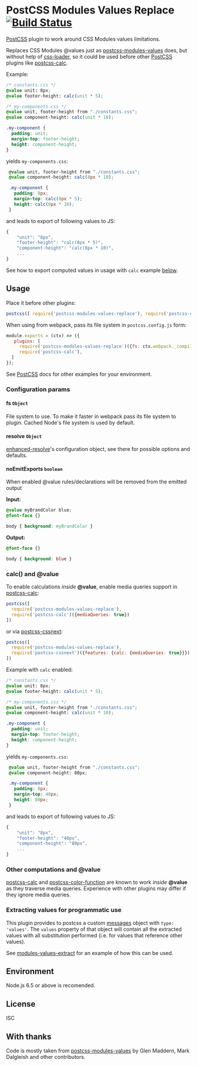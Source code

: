 # PostCSS Modules Values Replace [![Build Status][ci-img]][ci]

[PostCSS] plugin to work around CSS Modules values limitations.

[ci]: https://travis-ci.org/princed/postcss-modules-values-replace
[ci-img]:  https://travis-ci.org/princed/postcss-modules-values-replace.svg
[PostCSS]: https://github.com/postcss/postcss
[css-loader]: https://github.com/webpack/css-loader
[postcss-calc]: https://github.com/postcss/postcss-calc
[postcss-cssnext]: https://github.com/MoOx/postcss-cssnext
[postcss-color-function]: https://github.com/postcss/postcss-color-function
[postcss-modules-values]: https://github.com/css-modules/postcss-modules-values
[modules-values-extract]: https://github.com/alexhisen/modules-values-extract
[enhanced-resolve]: https://github.com/webpack/enhanced-resolve/#contributing
Replaces CSS Modules @values just as [postcss-modules-values] does, but without help of [css-loader],
so it could be used before other [PostCSS] plugins like [postcss-calc].

Example:

```css
/* constants.css */
@value unit: 8px;
@value footer-height: calc(unit * 5);

/* my-components.css */
@value unit, footer-height from "./constants.css";
@value component-height: calc(unit * 10);

.my-component {
  padding: unit;
  margin-top: footer-height;
  height: component-height;
}
```

yields `my-components.css`:

```css
 @value unit, footer-height from "./constants.css";
 @value component-height: calc(8px * 10);

 .my-component {
   padding: 8px;
   margin-top: calc(8px * 5);
   height: calc(8px * 10);
 }
 ```

and leads to export of following values to JS:

```js
{
    "unit": "8px",
    "footer-height": "calc(8px * 5)",
    "component-height": "calc(8px * 10)",
    ...
}
```

See how to export computed values in usage with `calc` example [below](#calc-and-value).

## Usage

Place it before other plugins:
```js
postcss([ require('postcss-modules-values-replace'), require('postcss-calc') ]);
```

When using from webpack, pass its file system in `postcss.config.js` form:

```js
module.exports = (ctx) => ({
   plugins: [
     require('postcss-modules-values-replace')({fs: ctx.webpack._compiler.inputFileSystem}),
     require('postcss-calc'),
  ]
});
```
See [PostCSS] docs for other examples for your environment.

### Configuration params

#### fs `Object`

File system to use. To make it faster in webpack pass its file system to plugin.
Cached Node's file system is used by default.

#### resolve `Object`

[enhanced-resolve]'s configuration object, see there for possible options and defaults.


#### noEmitExports `boolean`

When enabled @value rules/declarations will be removed from the emitted output

**Input:**
```css
@value myBrandColor blue;
@font-face {}

body { background: myBrandColor }
```

**Output:**
```css
@font-face {}

body { background: blue }
```

### calc() and @value

To enable calculations *inside* **@value**, enable media queries support in [postcss-calc]:

```js
postcss([
  require('postcss-modules-values-replace'),
  require('postcss-calc')({mediaQueries: true})
])
```

or via [postcss-cssnext]:

```js
postcss([
  require('postcss-modules-values-replace'),
  require('postcss-cssnext')({features: {calc: {mediaQueries: true}}})
])
```

Example with `calc` enabled:

```css
/* constants.css */
@value unit: 8px;
@value footer-height: calc(unit * 5);

/* my-components.css */
@value unit, footer-height from "./constants.css";
@value component-height: calc(unit * 10);

.my-component {
  padding: unit;
  margin-top: footer-height;
  height: component-height;
}
```

yields `my-components.css`:

```css
 @value unit, footer-height from "./constants.css";
 @value component-height: 80px;

 .my-component {
   padding: 8px;
   margin-top: 40px;
   height: 80px;
 }
 ```

and leads to export of following values to JS:

```js
{
    "unit": "8px",
    "footer-height": "40px",
    "component-height": "80px",
    ...
}
```

### Other computations and @value

[postcss-calc] and [postcss-color-function] are known to work *inside* **@value** as they traverse media queries.
Experience with other plugins may differ if they ignore media queries.

### Extracting values for programmatic use
This plugin provides to postcss a custom [messages](http://api.postcss.org/Result.html#messages) object with `type: 'values'`.
The `values` property of that object will contain all the extracted values with all substitution performed (i.e. for values that reference other values).

See [modules-values-extract] for an example of how this can be used.

## Environment

Node.js 6.5 or above is recomended.

## License

ISC

## With thanks

Code is mostly taken from [postcss-modules-values] by Glen Maddern, Mark Dalgleish and other contributors.
